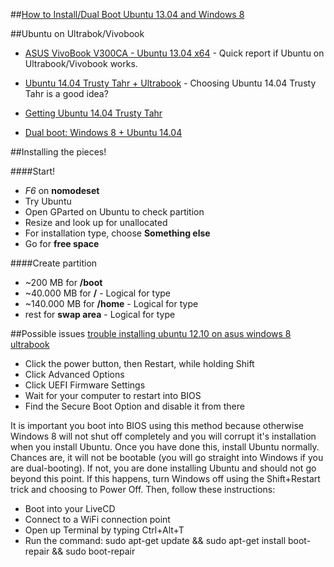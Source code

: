##[How to Install/Dual Boot Ubuntu 13.04 and Windows 8](https://www.youtube.com/watch?v=PK7gWIkAY7s)

##Ubuntu on Ultrabok/Vivobook
* [ASUS VivoBook V300CA - Ubuntu 13.04 x64](http://ubuntuforums.org/showthread.php?t=2143119) - Quick report if Ubuntu on Ultrabook/Vivobook works.

* [Ubuntu 14.04 Trusty Tahr + Ultrabook](http://www.dedoimedo.com/computers/ubuntu-trusty-tahr-laptop-ultrabook.html) - Choosing Ubuntu 14.04 Trusty Tahr is a good idea?

* [Getting Ubuntu 14.04 Trusty Tahr](http://releases.ubuntu.com/14.04/)

* [Dual boot: Windows 8 + Ubuntu 14.04](http://www.dedoimedo.com/computers/dual-boot-windows-8-ubuntu.html)

##Installing the pieces!

####Start!
* _F6_ on **nomodeset**
* Try Ubuntu
* Open GParted on Ubuntu to check partition
* Resize and look up for unallocated
* For installation type, choose **Something else**
* Go for **free space**

####Create partition

* ~200 MB for **/boot**
* ~40.000 MB for **/** - Logical for type
* ~140.000 MB for **/home** - Logical for type
* rest for **swap area** - Logical for type


##Possible issues
[trouble installing ubuntu 12.10 on asus windows 8 ultrabook](http://askubuntu.com/questions/327766/trouble-installing-ubuntu-12-10-on-asus-windows-8-ultrabook)

* Click the power button, then Restart, while holding Shift
* Click Advanced Options
* Click UEFI Firmware Settings
* Wait for your computer to restart into BIOS
* Find the Secure Boot Option and disable it from there

It is important you boot into BIOS using this method because otherwise Windows 8 will not shut off completely and you will corrupt it's installation when you install Ubuntu. Once you have done this, install Ubuntu normally. Chances are, it will not be bootable (you will go straight into Windows if you are dual-booting). If not, you are done installing Ubuntu and should not go beyond this point. If this happens, turn Windows off using the Shift+Restart trick and choosing to Power Off. Then, follow these instructions:

* Boot into your LiveCD
* Connect to a WiFi connection point
* Open up Terminal by typing Ctrl+Alt+T
* Run the command:
sudo apt-get update && sudo apt-get install boot-repair && sudo boot-repair
